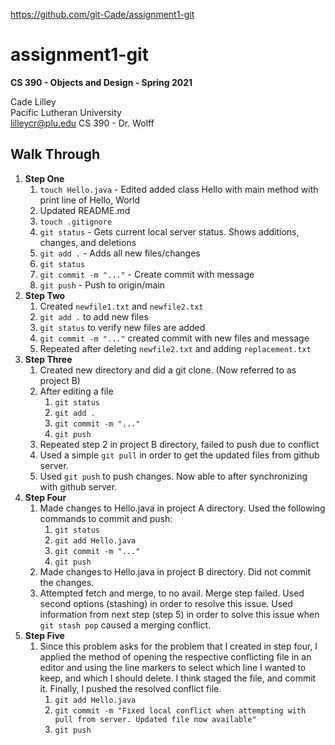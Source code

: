 https://github.com/git-Cade/assignment1-git

# assignment1-git
**CS 390 - Objects and Design - Spring 2021**

Cade Lilley  
Pacific Lutheran University  
lilleycr@plu.edu
CS 390  - Dr. Wolff

## Walk Through

1. **Step One**
	1. `touch Hello.java` - Edited added class Hello with main method with print line of Hello, World
	2. Updated README.md
	3. `touch .gitignore`
	4.  `git status` - Gets current local server status. Shows additions, changes, and deletions
	5. `git add .` - Adds all new files/changes
	6. `git status`
	7. `git commit -m "..."` - Create commit with message
	8. `git push` - Push to origin/main
2. **Step Two**
	1. Created `newfile1.txt` and `newfile2.txt`
	2. `git add .` to add new files
	3. `git status` to verify new files are added
	4. `git commit -m "..."` created commit with new files and message
	5. Repeated after deleting `newfile2.txt` and adding `replacement.txt`
3. **Step Three**
	1.  Created new directory and did a git clone. (Now referred to as project B)
	2. After editing a file
		1. `git status`
		2. `git add .`
		3. `git commit -m "..."`
		4. `git push`
	3. Repeated step 2 in project B directory, failed to push due to conflict
	4. Used a simple `git pull` in order to get the updated files from github server.
	5. Used `git push` to push changes. Now able to after synchronizing with github server.
4. **Step Four**
	1. Made changes to Hello.java in project A directory. Used the following commands to commit and push:
		1. `git status`
		2. `git add Hello.java`
		3. `git commit -m "..."`
		4. `git push`
	2. Made changes to Hello.java in project B directory. Did not commit the changes.
	3. Attempted fetch and merge, to no avail. Merge step failed. Used second options (stashing) in order to resolve this issue. Used information from next step (step 5) in order to solve this issue when `git stash pop` caused a merging conflict.
5. **Step Five**
	1. Since this problem asks for the problem that I created in step four, I applied the method of opening the respective conflicting file in an editor and using the line markers to select which line I wanted to keep, and which I should delete. I think staged the file, and commit it. Finally, I pushed the resolved conflict file.
		1. `git add Hello.java`
		2. `git commit -m "Fixed local conflict when attempting with pull from server. Updated file now available"`
		3. `git push`
